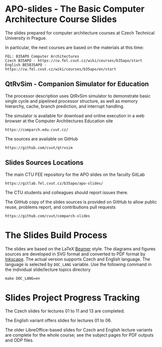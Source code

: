 # APO-slides - The Basic Computer Architecture Course Slides

The slides prepared for computer architecture courses at Czech Technical University in Prague.

In particular, the next courses are based on the materials at this time:

    FEL: B35APO Computer Architectures
    Czech B35APO - https://cw.fel.cvut.cz/wiki/courses/b35apo/start
    English BE5B35APO - https://cw.fel.cvut.cz/wiki/courses/b35apo/en/start

## QtRvSim - Companion Simulator for Education

The processor description uses QtRvSim simulator to demonstrate basic single cycle and pipelined processor structure, as well as memory hierarchy, cache, branch prediction, and interrupt handling.


The simulator is available for download and online execution in a web browser at the Computer Architectures Education site

    https://comparch.edu.cvut.cz/

The sources are available on GitHub

    https://github.com/cvut/qtrvsim

## Slides Sources Locations

The main CTU FEE repository for the APO slides on the faculty GitLab

    https://gitlab.fel.cvut.cz/b35apo/apo-slides/

The CTU students and colleagues should report issues there.

The GitHub copy of the slides sources is provided on GitHub to allow public reuse, problems report, and contributions pull requests

    https://github.com/cvut/comparch-slides

# The Slides Build Process

The slides are based on the LaTeX [Beamer](https://ctan.org/pkg/beamer) style. The diagrams and figures sources are developed in SVG format and converted to PDF format by [Inkscape](https://inkscape.org/). The actual version supports Czech and English language. The language is selected by `DOC_LANG`  variable. Use the following command in the individual slide/lecture topics directory

    make DOC_LANG=en

# Slides Project Progress Tracking

The Czech slides for lectures 01 to 11 and 13 are completed.

The English variant offers slides for lectures 01 to 06.

The older LibreOffice-based slides for Czech and English lecture variants are complete for the whole course; see the subject pages for PDF outputs and ODP files. 







